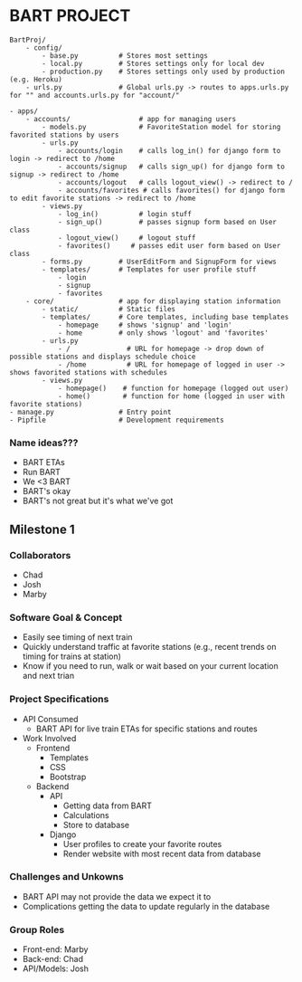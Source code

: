 # BART PROJECT
```
BartProj/
    - config/
        - base.py          # Stores most settings
        - local.py         # Stores settings only for local dev
        - production.py    # Stores settings only used by production (e.g. Heroku)
    - urls.py              # Global urls.py -> routes to apps.urls.py for "" and accounts.urls.py for "account/"

- apps/                    
    - accounts/                 # app for managing users
        - models.py             # FavoriteStation model for storing favorited stations by users
        - urls.py               
            - accounts/login    # calls log_in() for django form to login -> redirect to /home
            - accounts/signup   # calls sign_up() for django form to signup -> redirect to /home
            - accounts/logout   # calls logout_view() -> redirect to /
            - accounts/favorites # calls favorites() for django form to edit favorite stations -> redirect to /home
        - views.py         
            - log_in()          # login stuff
            - sign_up()         # passes signup form based on User class
            - logout_view()     # logout stuff
            - favorites()     # passes edit user form based on User class
        - forms.py         # UserEditForm and SignupForm for views
        - templates/       # Templates for user profile stuff
            - login
            - signup
            - favorites
    - core/                # app for displaying station information
        - static/          # Static files
        - templates/       # Core templates, including base templates
            - homepage     # shows 'signup' and 'login' 
            - home         # only shows 'logout' and 'favorites'
        - urls.py
            - /              # URL for homepage -> drop down of possible stations and displays schedule choice
            - /home          # URL for homepage of logged in user -> shows favorited stations with schedules
        - views.py
            - homepage()    # function for homepage (logged out user)
            - home()        # function for home (logged in user with favorite stations)
- manage.py                # Entry point
- Pipfile                  # Development requirements

```




### Name ideas???
* BART ETAs
* Run BART
* We <3 BART
* BART's okay
* BART's not great but it's what we've got

## Milestone 1

### Collaborators
* Chad
* Josh
* Marby

### Software Goal & Concept
* Easily see timing of next train
* Quickly understand traffic at favorite stations (e.g., recent trends on timing for trains at station)
* Know if you need to run, walk or wait based on your current location and next trian

### Project Specifications
* API Consumed
    * BART API for live train ETAs for specific stations and routes
* Work Involved
    * Frontend
        * Templates
        * CSS
        * Bootstrap
    * Backend
        * API 
            * Getting data from BART
            * Calculations
            * Store to database
        * Django
            * User profiles to create your favorite routes
            * Render website with most recent data from database

### Challenges and Unkowns
* BART API may not provide the data we expect it to
* Complications getting the data to update regularly in the database

### Group Roles
* Front-end: Marby
* Back-end: Chad
* API/Models: Josh
